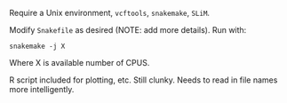 Require a Unix environment, `vcftools`, `snakemake`, `SLiM`.

Modify `Snakefile` as desired (NOTE: add more details). Run with:

```
snakemake -j X
```

Where X is available number of CPUS.

R script included for plotting, etc. Still clunky. Needs to read in file names more intelligently. 
